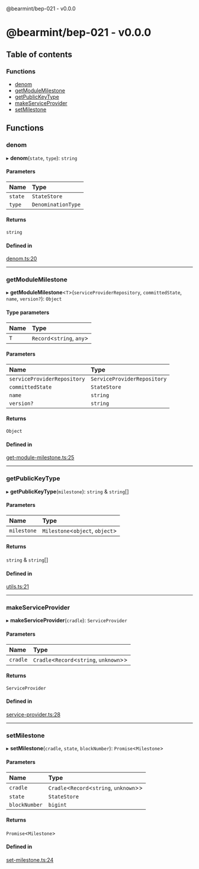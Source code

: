 @bearmint/bep-021 - v0.0.0

# @bearmint/bep-021 - v0.0.0

## Table of contents

### Functions

- [denom](README.md#denom)
- [getModuleMilestone](README.md#getmodulemilestone)
- [getPublicKeyType](README.md#getpublickeytype)
- [makeServiceProvider](README.md#makeserviceprovider)
- [setMilestone](README.md#setmilestone)

## Functions

### denom

▸ **denom**(`state`, `type`): `string`

#### Parameters

| Name | Type |
| :------ | :------ |
| `state` | `StateStore` |
| `type` | `DenominationType` |

#### Returns

`string`

#### Defined in

[denom.ts:20](https://github.com/bearmint/bearmint/blob/main/packages/bep-021/source/denom.ts#L20)

___

### getModuleMilestone

▸ **getModuleMilestone**<`T`\>(`serviceProviderRepository`, `committedState`, `name`, `version?`): `Object`

#### Type parameters

| Name | Type |
| :------ | :------ |
| `T` | `Record`<`string`, `any`\> |

#### Parameters

| Name | Type |
| :------ | :------ |
| `serviceProviderRepository` | `ServiceProviderRepository` |
| `committedState` | `StateStore` |
| `name` | `string` |
| `version?` | `string` |

#### Returns

`Object`

#### Defined in

[get-module-milestone.ts:25](https://github.com/bearmint/bearmint/blob/main/packages/bep-021/source/get-module-milestone.ts#L25)

___

### getPublicKeyType

▸ **getPublicKeyType**(`milestone`): `string` & `string`[]

#### Parameters

| Name | Type |
| :------ | :------ |
| `milestone` | `Milestone`<`object`, `object`\> |

#### Returns

`string` & `string`[]

#### Defined in

[utils.ts:21](https://github.com/bearmint/bearmint/blob/main/packages/bep-021/source/utils.ts#L21)

___

### makeServiceProvider

▸ **makeServiceProvider**(`cradle`): `ServiceProvider`

#### Parameters

| Name | Type |
| :------ | :------ |
| `cradle` | `Cradle`<`Record`<`string`, `unknown`\>\> |

#### Returns

`ServiceProvider`

#### Defined in

[service-provider.ts:28](https://github.com/bearmint/bearmint/blob/main/packages/bep-021/source/service-provider.ts#L28)

___

### setMilestone

▸ **setMilestone**(`cradle`, `state`, `blockNumber`): `Promise`<`Milestone`\>

#### Parameters

| Name | Type |
| :------ | :------ |
| `cradle` | `Cradle`<`Record`<`string`, `unknown`\>\> |
| `state` | `StateStore` |
| `blockNumber` | `bigint` |

#### Returns

`Promise`<`Milestone`\>

#### Defined in

[set-milestone.ts:24](https://github.com/bearmint/bearmint/blob/main/packages/bep-021/source/set-milestone.ts#L24)
